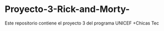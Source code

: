 # Proyecto-3-Rick-and-Morty-
Este repositorio contiene el proyecto 3 del programa UNICEF +Chicas Tec
